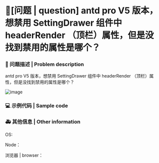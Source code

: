 # 🧐[问题 | question] antd pro V5 版本，想禁用 SettingDrawer 组件中 headerRender （顶栏）属性，但是没找到禁用的属性是哪个？

### 🧐 问题描述 | Problem description

antd pro V5 版本，想禁用 SettingDrawer 组件中 headerRender （顶栏）属性，但是没找到禁用的属性是哪个？

<!--
详细地描述问题，让大家都能理解
Describe the problem in detail so that everyone can understand it
-->

![image](https://github.com/ant-design/ant-design-pro/assets/22002078/400ad7a2-f6cc-4b43-8b9e-2991f6feffde)

### 💻 示例代码 | Sample code

<!--
一个最小可重现的代码，让开发者可以快速的定位问题
A minimal reproducible code that allows developers to quickly locate problems
-->

### 🚑 其他信息 | Other information

<!--
如截图等其他信息可以贴在这里
Other information such as screenshots can be posted here
-->

OS:

Node：

浏览器 | browser：
